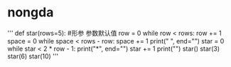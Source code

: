 # nongda
'''
def star(rows=5):   #形参 参数默认值
    row = 0
    while row < rows:
        row += 1
        space = 0
        while space < rows - row:
            space += 1
            print(" ", end="")
        star = 0
        while star < 2 * row - 1:
            print("*", end="")
            star += 1
        print("")
star()
star(3)
star(6)
star(10)
'''
